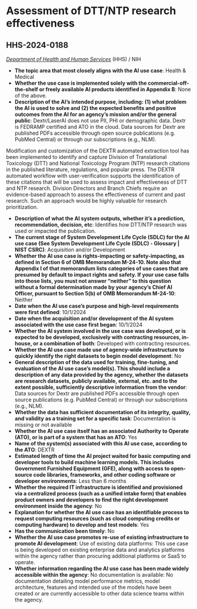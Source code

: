 # Assessment of DTT/NTP research effectiveness
## HHS-2024-0188
_[Department of Health and Human Services](<../3_agency/Department of Health and Human Services.md>)_ (HHS) / NIH


+ **The topic area that most closely aligns with the AI use case**: Health & Medical
+ **Whether the use case is implemented solely with the commercial-off-the-shelf or freely available AI products identified in Appendix B**: None of the above.
+ **Description of the AI’s intended purpose, including: (1) what problem the AI is used to solve and (2) the expected benefits and positive outcomes from the AI for an agency’s mission and/or the general public**: Dextr/LaserAI does not use PII, PHI or demographic data. Dextr is FEDRAMP certified and ATO in the cloud. Data sources for Dextr are published PDFs accessible through open source publications (e.g. PubMed Central) or through our subscriptions (e.g., NLM).

Modification and customization of the DEXTR automated extraction tool has been implemented to identify and capture Division of Translational Toxicology (DTT) and National Toxicology Program (NTP) research citations in the published literature, regulations, and popular press. The DEXTR automated workflow with user-verification supports the identification of these citations that will be used to assess impact and effectiveness of DTT and NTP research. Division Directors and Branch Chiefs require an evidence-based approach to assess the effectiveness of current and past research. Such an approach would be highly valuable for research prioritization.
+ **Description of what the AI system outputs, whether it’s a prediction, recommendation, decision, etc**: Identifies how DTT/NTP research was used or impacted the publication.
+ **The current stage of System Development Life Cycle (SDLC) for the AI use case (See System Development Life Cycle (SDLC) - Glossary | NIST CSRC)**: Acquisition and/or Development
+ **Whether the AI use case is rights-impacting or safety-impacting, as defined in Section 6 of OMB Memorandum M-24-10. Note also that Appendix I of that memorandum lists categories of use cases that are presumed by default to impact rights and safety. If your use case falls into those lists, you must not answer “neither” to this question without a formal determination made by your agency’s Chief AI Officer, pursuant to Section 5(b) of OMB Memorandum M-24-10**: Neither
+ **Date when the AI use case’s purpose and high-level requirements were first defined**: 10/1/2024
+ **Date when the acquisition and/or development of the AI system associated with the use case first began**: 10/1/2024
+ **Whether the AI system involved in the use case was developed, or is expected to be developed, exclusively with contracting resources, in-house, or a combination of both**: Developed with contracting resources.
+ **Whether the AI use case made use of agency-wide infrastructure to quickly identify the right datasets to begin model development**: No
+ **General description of the data used for training, fine-tuning, and evaluation of the AI use case’s model(s). This should include a description of any data provided by the agency, whether the datasets are research datasets, publicly available, external, etc. and to the extent possible, sufficiently descriptive information from the vendor**: Data sources for Dextr are published PDFs accessible through open source publications (e.g. PubMed Central) or through our subscriptions (e.g., NLM).
+ **Whether the data has sufficient documentation of its integrity, quality, and validity as a training set for a specific task**: Documentation is missing or not available
+ **Whether the AI use case itself has an associated Authority to Operate (ATO), or is part of a system that has an ATO**: Yes
+ **Name of the system(s) associated with this AI use case, according to the ATO**: DEXTR
+ **Estimated length of time the AI project waited for basic computing and developer tools to build machine learning models. This includes Government Furnished Equipment (GFE), along with access to open-source code libraries, frameworks, and other coding software or developer environments**: Less than 6 months
+ **Whether the required IT infrastructure is identified and provisioned via a centralized process (such as a unified intake form) that enables product owners and developers to find the right development environment inside the agency**: No
+ **Explanation for whether the AI use case has an identifiable process to request computing resources (such as cloud computing credits or computing hardware) to develop and test models**: Yes
+ **Has the communication been timely**: No
+ **Whether the AI use case promotes re-use of existing infrastructure to promote AI development**: Use of existing data platforms: This use case is being developed on existing enterprise data and analytics platforms within the agency rather than procuring additional platforms or SaaS to operate.
+ **Whether information regarding the AI use case has been made widely accessible within the agency**: No documentation is available: No documentation detailing model performance metrics, model architecture, features and intended use of the models have been created or are currently accessible to other data science teams within the agency.